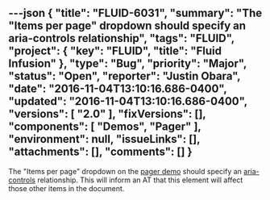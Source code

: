 ---json
{
  "title": "FLUID-6031",
  "summary": "The \"Items per page\" dropdown should specify an aria-controls relationship",
  "tags": "FLUID",
  "project": {
    "key": "FLUID",
    "title": "Fluid Infusion"
  },
  "type": "Bug",
  "priority": "Major",
  "status": "Open",
  "reporter": "Justin Obara",
  "date": "2016-11-04T13:10:16.686-0400",
  "updated": "2016-11-04T13:10:16.686-0400",
  "versions": [
    "2.0"
  ],
  "fixVersions": [],
  "components": [
    "Demos",
    "Pager"
  ],
  "environment": null,
  "issueLinks": [],
  "attachments": [],
  "comments": []
}
---
The "Items per page" dropdown on the [pager demo](http://build.fluidproject.org/infusion/demos/pager/) should specify an [aria-controls](https://www.w3.org/TR/wai-aria/states_and_properties#aria-controls) relationship. This will inform an AT that this element will affect those other items in the document.

        